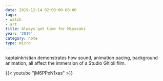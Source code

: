 ```yaml
---
date: 2019-12-14 02:00:00-08:00
tags:
- watch
- art
title: Always got time for Miyazaki
year: '2019'
category: note
type: micro
---
```


kaptainkristian demonstrates how sound, animation pacing, background animation, all affect the immersion of a Studio
Ghibli film.

{{< youtube "jM6PPxN1xas" >}}

